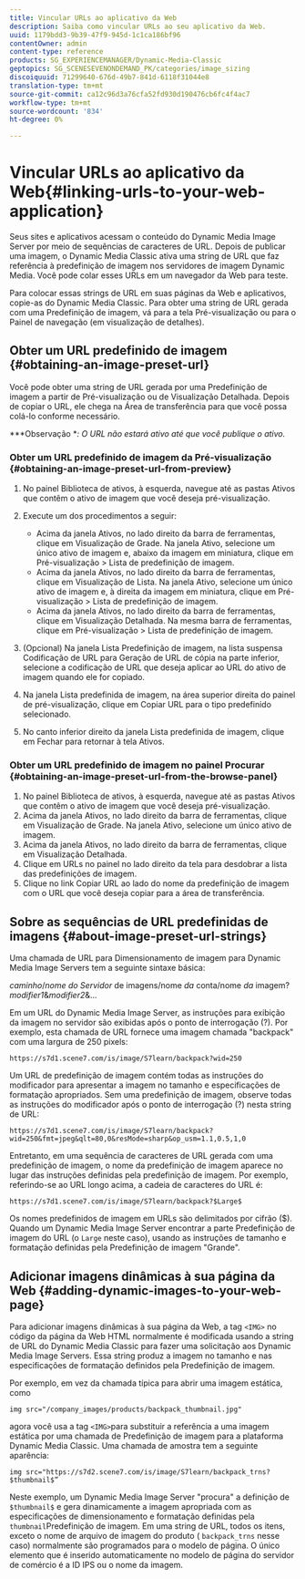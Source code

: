 ```yaml
---
title: Vincular URLs ao aplicativo da Web
description: Saiba como vincular URLs ao seu aplicativo da Web.
uuid: 1179bdd3-9b39-47f9-945d-1c1ca186bf96
contentOwner: admin
content-type: reference
products: SG_EXPERIENCEMANAGER/Dynamic-Media-Classic
geptopics: SG_SCENESEVENONDEMAND_PK/categories/image_sizing
discoiquuid: 71299640-676d-49b7-841d-6118f31044e8
translation-type: tm+mt
source-git-commit: ca12c96d3a76cfa52fd930d190476cb6fc4f4ac7
workflow-type: tm+mt
source-wordcount: '834'
ht-degree: 0%

---
```



# Vincular URLs ao aplicativo da Web{#linking-urls-to-your-web-application}

Seus sites e aplicativos acessam o conteúdo do Dynamic Media Image Server por meio de sequências de caracteres de URL. Depois de publicar uma imagem, o Dynamic Media Classic ativa uma string de URL que faz referência à predefinição de imagem nos servidores de imagem Dynamic Media. Você pode colar esses URLs em um navegador da Web para teste.

Para colocar essas strings de URL em suas páginas da Web e aplicativos, copie-as do Dynamic Media Classic. Para obter uma string de URL gerada com uma Predefinição de imagem, vá para a tela Pré-visualização ou para o Painel de navegação (em visualização de detalhes).

## Obter um URL predefinido de imagem {#obtaining-an-image-preset-url}

Você pode obter uma string de URL gerada por uma Predefinição de imagem a partir de Pré-visualização ou de Visualização Detalhada. Depois de copiar o URL, ele chega na Área de transferência para que você possa colá-lo conforme necessário.

***Observação **: O URL não estará ativo até que você publique o ativo.*

### Obter um URL predefinido de imagem da Pré-visualização {#obtaining-an-image-preset-url-from-preview}

1. No painel Biblioteca de ativos, à esquerda, navegue até as pastas Ativos que contêm o ativo de imagem que você deseja pré-visualização.
1. Execute um dos procedimentos a seguir:

   * Acima da janela Ativos, no lado direito da barra de ferramentas, clique em Visualização de Grade. Na janela Ativo, selecione um único ativo de imagem e, abaixo da imagem em miniatura, clique em Pré-visualização > Lista de predefinição de imagem.
   * Acima da janela Ativos, no lado direito da barra de ferramentas, clique em Visualização de Lista. Na janela Ativo, selecione um único ativo de imagem e, à direita da imagem em miniatura, clique em Pré-visualização > Lista de predefinição de imagem.
   * Acima da janela Ativos, no lado direito da barra de ferramentas, clique em Visualização Detalhada. Na mesma barra de ferramentas, clique em Pré-visualização > Lista de predefinição de imagem.

1. (Opcional) Na janela Lista Predefinição de imagem, na lista suspensa Codificação de URL para Geração de URL de cópia na parte inferior, selecione a codificação de URL que deseja aplicar ao URL do ativo de imagem quando ele for copiado.
1. Na janela Lista predefinida de imagem, na área superior direita do painel de pré-visualização, clique em Copiar URL para o tipo predefinido selecionado.
1. No canto inferior direito da janela Lista predefinida de imagem, clique em Fechar para retornar à tela Ativos.

### Obter um URL predefinido de imagem no painel Procurar {#obtaining-an-image-preset-url-from-the-browse-panel}

1. No painel Biblioteca de ativos, à esquerda, navegue até as pastas Ativos que contêm o ativo de imagem que você deseja pré-visualização.
1. Acima da janela Ativos, no lado direito da barra de ferramentas, clique em Visualização de Grade. Na janela Ativo, selecione um único ativo de imagem.
1. Acima da janela Ativos, no lado direito da barra de ferramentas, clique em Visualização Detalhada.
1. Clique em URLs no painel no lado direito da tela para desdobrar a lista das predefinições de imagem.
1. Clique no link Copiar URL ao lado do nome da predefinição de imagem com o URL que você deseja copiar para a área de transferência.

## Sobre as sequências de URL predefinidas de imagens {#about-image-preset-url-strings}

Uma chamada de URL para Dimensionamento de imagem para Dynamic Media Image Servers tem a seguinte sintaxe básica:

*caminho*/*nome do Servidor* de imagens/nome *da* conta/nome *da* imagem?*modifier1*&amp;*modifier2*&amp;...

Em um URL do Dynamic Media Image Server, as instruções para exibição da imagem no servidor são exibidas após o ponto de interrogação (?). Por exemplo, esta chamada de URL fornece uma imagem chamada &quot;backpack&quot; com uma largura de 250 pixels:

```as3
https://s7d1.scene7.com/is/image/S7learn/backpack?wid=250
```

Um URL de predefinição de imagem contém todas as instruções do modificador para apresentar a imagem no tamanho e especificações de formatação apropriados. Sem uma predefinição de imagem, observe todas as instruções do modificador após o ponto de interrogação (?) nesta string de URL:

```as3
https://s7d1.scene7.com/is/image/S7learn/backpack?wid=250&fmt=jpeg&qlt=80,0&resMode=sharp&op_usm=1.1,0.5,1,0
```

Entretanto, em uma sequência de caracteres de URL gerada com uma predefinição de imagem, o nome da predefinição de imagem aparece no lugar das instruções definidas pela predefinição de imagem. Por exemplo, referindo-se ao URL longo acima, a cadeia de caracteres do URL é:

```as3
https://s7d1.scene7.com/is/image/S7learn/backpack?$Large$
```

Os nomes predefinidos de imagem em URLs são delimitados por cifrão ($). Quando um Dynamic Media Image Server encontrar a parte Predefinição de imagem do URL (o `Large` neste caso), usando as instruções de tamanho e formatação definidas pela Predefinição de imagem &quot;Grande&quot;.

## Adicionar imagens dinâmicas à sua página da Web {#adding-dynamic-images-to-your-web-page}

Para adicionar imagens dinâmicas à sua página da Web, a tag `<IMG>` no código da página da Web HTML normalmente é modificada usando a string de URL do Dynamic Media Classic para fazer uma solicitação aos Dynamic Media Image Servers. Essa string produz a imagem no tamanho e nas especificações de formatação definidos pela Predefinição de imagem.

Por exemplo, em vez da chamada típica para abrir uma imagem estática, como

```as3
img src="/company_images/products/backpack_thumbnail.jpg"
```

agora você usa a tag `<IMG>`para substituir a referência a uma imagem estática por uma chamada de Predefinição de imagem para a plataforma Dynamic Media Classic. Uma chamada de amostra tem a seguinte aparência:

```as3
img src="https://s7d2.scene7.com/is/image/S7learn/backpack_trns?$thumbnail$”
```

Neste exemplo, um Dynamic Media Image Server &quot;procura&quot; a definição de `$thumbnail$` e gera dinamicamente a imagem apropriada com as especificações de dimensionamento e formatação definidas pela `thumbnail`Predefinição de imagem. Em uma string de URL, todos os itens, exceto o nome de arquivo de imagem do produto ( `backpack_trns` nesse caso) normalmente são programados para o modelo de página. O único elemento que é inserido automaticamente no modelo de página do servidor de comércio é a ID IPS ou o nome da imagem.
